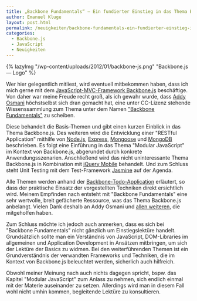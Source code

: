 ```yaml
---
title: „Backbone Fundamentals“ – Ein fundierter Einstieg in das Thema Backbone.js
author: Emanuel Kluge
layout: post.html
permalink: /neuigkeiten/backbone-fundamentals-ein-fundierter-einstieg-in-das-thema-backbone-js/
categories:
  - Backbone.js
  - JavaScript
  - Neuigkeiten
---
```


{% lazyImg "/wp-content/uploads/2012/01/backbone-js.png" "Backbone.js &mdash; Logo" %}

Wer hier gelegentlich mitliest, wird eventuell mitbekommen haben, dass ich mich gerne mit dem [JavaScript-MVC-Framework Backbone.js][backbone] beschäftige. Von daher war meine Freude recht groß, als ich gewahr wurde, dass [Addy Osmani][addyosmani] höchstselbst sich dran gemacht hat, eine unter CC-Lizenz stehende Wissenssammlung zum Thema unter dem Namen ["Backbone Fundamentals"][backbone_fundamentals] zu scheiben.

Diese behandelt die Basis-Themen und gibt einen kurzen Einblick in das Thema Backbone.js. Des weiteren wird die Entwicklung einer "RESTful Application" mithilfe von [Node.js][nodejs], [Express][expressjs], [Mongoose][mongoosejs] und [MongoDB][mongodb] beschrieben. Es folgt eine Einführung in das Thema "Modular JavaScript" im Kontext von Backbone.js, abgerundet durch konkrete Anwendungsszenarien. Anschließend wird das nicht uninteressante Thema Backbone.js in Kombination mit [jQuery Mobile][jquerymobile] behandelt. Und zum Schluss steht Unit Testing mit dem Test-Framework [Jasmine][jasmine] auf der Agenda.

Alle Themen werden anhand der [Backbone-Todo-Application][backbone_todo] erläutert, so dass der praktische Einsatz der vorgestellten Techniken direkt ersichtlich wird. Meinem Empfinden nach entsteht mit "Backbone Fundamentals" eine sehr wertvolle, breit gefächerte Ressource, was das Thema Backbone.js anbelangt. Vielen Dank deshalb an Addy Osmani und [allen weiteren][contributors], die mitgeholfen haben.

Zum Schluss möchte ich jedoch auch anmerken, dass es sich bei "Backbone Fundamentals" nicht gänzlich um Einstiegslektüre handelt. Grundsätzlich sollte man ein Verständnis von JavaScript, DOM-Libraries im allgemeinen und Application Development in Ansätzen mitbringen, um sich der Lektüre der Basics zu widmen. Bei den weiterführenden Themen ist ein Grundverständnis der verwandten Frameworks und Techniken, die im Kontext von Backbone.js beleuchtet werden, sicherlich auch hilfreich.

Obwohl meiner Meinung nach auch nichts dagegen spricht, bspw. das Kapitel "Modular JavaScript" zum Anlass zu nehmen, sich endlich einmal mit der Materie auseinander zu setzen. Allerdings wird man in diesem Fall wohl nicht umhin kommen, begleitende Lektüre zu konsultieren.

[backbone]: http://documentcloud.github.com/backbone/
[addyosmani]: http://addyosmani.com/
[backbone_fundamentals]: https://github.com/addyosmani/backbone-fundamentals
[nodejs]: http://nodejs.org/
[expressjs]: http://expressjs.com/
[mongoosejs]: http://mongoosejs.com/
[mongodb]: http://www.mongodb.org/
[jquerymobile]: http://jquerymobile.com/
[jasmine]: http://pivotal.github.com/jasmine/
[backbone_todo]: https://github.com/addyosmani/backbone-todo
[contributors]: https://github.com/addyosmani/backbone-fundamentals/contributors
